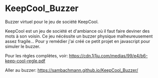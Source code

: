 # KeepCool_Buzzer
Buzzer virtuel pour le jeu de société KeepCool.

KeepCool est un jeu de société et d'ambiance où il faut faire deviner des mots à son voisin. Ce jeu nécéssite un buzzer physique malheureusement assez fragile... Pour y remédier j'ai créé ce petit projet en javascript pour simuler le buzzer.

Pour les règles complètes, voir: https://cdn.1j1ju.com/medias/99/e4/b6-keep-cool-regle.pdf 

Aller au buzzer: https://sambachmann.github.io/KeepCool_Buzzer/
